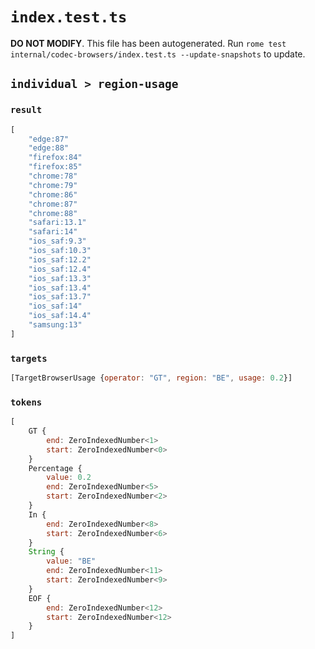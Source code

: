 # `index.test.ts`

**DO NOT MODIFY**. This file has been autogenerated. Run `rome test internal/codec-browsers/index.test.ts --update-snapshots` to update.

## `individual > region-usage`

### `result`

```javascript
[
	"edge:87"
	"edge:88"
	"firefox:84"
	"firefox:85"
	"chrome:78"
	"chrome:79"
	"chrome:86"
	"chrome:87"
	"chrome:88"
	"safari:13.1"
	"safari:14"
	"ios_saf:9.3"
	"ios_saf:10.3"
	"ios_saf:12.2"
	"ios_saf:12.4"
	"ios_saf:13.3"
	"ios_saf:13.4"
	"ios_saf:13.7"
	"ios_saf:14"
	"ios_saf:14.4"
	"samsung:13"
]
```

### `targets`

```javascript
[TargetBrowserUsage {operator: "GT", region: "BE", usage: 0.2}]
```

### `tokens`

```javascript
[
	GT {
		end: ZeroIndexedNumber<1>
		start: ZeroIndexedNumber<0>
	}
	Percentage {
		value: 0.2
		end: ZeroIndexedNumber<5>
		start: ZeroIndexedNumber<2>
	}
	In {
		end: ZeroIndexedNumber<8>
		start: ZeroIndexedNumber<6>
	}
	String {
		value: "BE"
		end: ZeroIndexedNumber<11>
		start: ZeroIndexedNumber<9>
	}
	EOF {
		end: ZeroIndexedNumber<12>
		start: ZeroIndexedNumber<12>
	}
]
```
